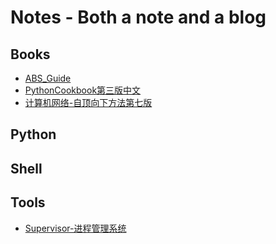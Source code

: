 # Notes - Both a note and a blog

## Books

- [ABS_Guide](Books/ABS_Guide_cn.pdf)
- [PythonCookbook第三版中文](Books/PythonCookbook_Third_Edition_Chinese.pdf)
- [计算机网络-自顶向下方法第七版](Books/PythonCookbook_Third_Edition_Chinese.pdf)

## Python


## Shell


## Tools

- [Supervisor-进程管理系统](Tools/Supervisor-Process_Management_System.md)